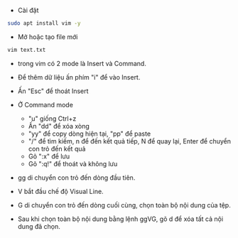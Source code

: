 - Cài đặt

``` sh
sudo apt install vim -y
```

- Mở hoặc tạo file mới

``` sh
vim text.txt
```

- trong vim có 2 mode là Insert và Command.
- Để thêm dữ liệu ấn phím "i" để vào Insert.
- Ấn "Esc" để thoát Insert

- Ở Command mode
  - "u" giống Ctrl+z
  - Ấn "dd" để xóa xòng
  - "yy" để copy dòng hiện tại, "pp" để paste
  - "/" để tìm kiếm, n để đến kết quả tiếp, N để quay lại, Enter để chuyển con trỏ đến kết quả
  - Gõ ":x" để lưu
  - Gõ ":q!" để thoát và không lưu
- gg di chuyển con trỏ đến dòng đầu tiên.
- V bắt đầu chế độ Visual Line.
- G di chuyển con trỏ đến dòng cuối cùng, chọn toàn bộ nội dung của tệp.
- Sau khi chọn toàn bộ nội dung bằng lệnh ggVG, gõ d để xóa tất cả nội dung đã chọn.
